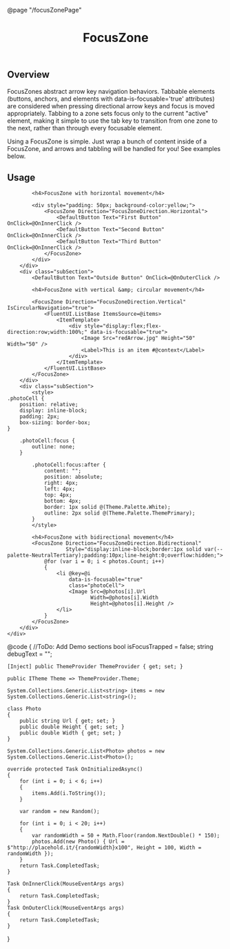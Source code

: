 ﻿@page  "/focusZonePage"

<header class="root">
    <h1 class="title">FocusZone</h1>
</header>
<div class="section" style="transition-delay: 0s;">
    <div id="overview" tabindex="-1">
        <h2 class="subHeading hiddenContent">Overview</h2>
    </div>
    <div class="content">
        <div class="ms-Markdown">
            <p>
                FocusZones abstract arrow key navigation behaviors. Tabbable elements (buttons, anchors, and elements with data-is-focusable='true' attributes) are considered when pressing directional arrow keys and focus is moved appropriately. Tabbing to a zone sets focus only to the current "active" element, making it simple to use the tab key to transition from one zone to the next, rather than through every focusable element.
            </p>
            <p>
                Using a FocusZone is simple. Just wrap a bunch of content inside of a FocusZone, and arrows and tabbling will be handled for you! See examples below.
            </p>
        </div>
    </div>
</div>
<div class="section" style="transition-delay: 0s;">
    <div id="overview" tabindex="-1">
        <h2 class="subHeading">Usage</h2>
    </div>
    <div>
        <div class="subSection">

            <h4>FocusZone with horizontal movement</h4>

            <div style="padding: 50px; background-color:yellow;">
                <FocusZone Direction="FocusZoneDirection.Horizontal">
                    <DefaultButton Text="First Button" OnClick=@OnInnerClick />
                    <DefaultButton Text="Second Button" OnClick=@OnInnerClick />
                    <DefaultButton Text="Third Button" OnClick=@OnInnerClick />
                </FocusZone>
            </div>
        </div>
        <div class="subSection">
            <DefaultButton Text="Outside Button" OnClick=@OnOuterClick />

            <h4>FocusZone with vertical &amp; circular movement</h4>

            <FocusZone Direction="FocusZoneDirection.Vertical" IsCircularNavigation="true">
                <FluentUI.ListBase ItemsSource=@items>
                    <ItemTemplate>
                        <div style="display:flex;flex-direction:row;width:100%;" data-is-focusable="true">
                            <Image Src="redArrow.jpg" Height="50" Width="50" />
                            <Label>This is an item #@context</Label>
                        </div>
                    </ItemTemplate>
                </FluentUI.ListBase>
            </FocusZone>
        </div>
        <div class="subSection">
            <style>
    .photoCell {
        position: relative;
        display: inline-block;
        padding: 2px;
        box-sizing: border-box;
    }

        .photoCell:focus {
            outline: none;
        }

            .photoCell:focus:after {
                content: "";
                position: absolute;
                right: 4px;
                left: 4px;
                top: 4px;
                bottom: 4px;
                border: 1px solid @(Theme.Palette.White);
                outline: 2px solid @(Theme.Palette.ThemePrimary);
            }
            </style>

            <h4>FocusZone with bidirectional movement</h4>
            <FocusZone Direction="FocusZoneDirection.Bidirectional"
                       Style="display:inline-block;border:1px solid var(--palette-NeutralTertiary);padding:10px;line-height:0;overflow:hidden;">
                @for (var i = 0; i < photos.Count; i++)
                {
                    <li @key=@i
                        data-is-focusable="true"
                        class="photoCell">
                        <Image Src=@photos[i].Url
                               Width=@photos[i].Width
                               Height=@photos[i].Height />
                    </li>
                }
            </FocusZone>
        </div>
    </div>
</div>
@code {
    //ToDo: Add Demo sections
    bool isFocusTrapped = false;
    string debugText = "";

    [Inject] public ThemeProvider ThemeProvider { get; set; }

    public ITheme Theme => ThemeProvider.Theme;

    System.Collections.Generic.List<string> items = new System.Collections.Generic.List<string>();

    class Photo
    {
        public string Url { get; set; }
        public double Height { get; set; }
        public double Width { get; set; }
    }

    System.Collections.Generic.List<Photo> photos = new System.Collections.Generic.List<Photo>();

    override protected Task OnInitializedAsync()
    {
        for (int i = 0; i < 6; i++)
        {
            items.Add(i.ToString());
        }

        var random = new Random();

        for (int i = 0; i < 20; i++)
        {
            var randomWidth = 50 + Math.Floor(random.NextDouble() * 150);
            photos.Add(new Photo() { Url = $"http://placehold.it/{randomWidth}x100", Height = 100, Width = randomWidth });
        }
        return Task.CompletedTask;
    }

    Task OnInnerClick(MouseEventArgs args)
    {
        return Task.CompletedTask;
    }
    Task OnOuterClick(MouseEventArgs args)
    {
        return Task.CompletedTask;
    }
}
